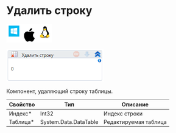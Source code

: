# Удалить строку

![](<../../../../.gitbook/assets/image (100) (1) (1) (1) (1) (1) (1) (1) (2) (73).png>)

![](<../../../../.gitbook/assets/image (356).png>)

Компонент, удаляющий строку таблицы.

| Свойство  | Тип                   | Описание              |
| --------- | --------------------- | --------------------- |
| Индекс\*  | Int32                 | Индекс строки         |
| Таблица\* | System.Data.DataTable | Редактируемая таблица |
